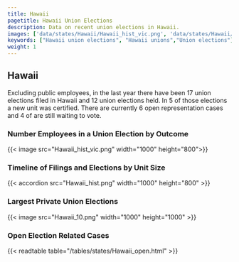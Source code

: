 ```yaml
---
title: Hawaii
pagetitle: Hawaii Union Elections
description: Data on recent union elections in Hawaii.
images: ['data/states/Hawaii/Hawaii_hist_vic.png', 'data/states/Hawaii/Hawaii_hist_size.png', 'data/states/Hawaii/Hawaii_10.png']
keywords: ["Hawaii union elections", "Hawaii unions","Union elections"]
weight: 1
---
```

##  Hawaii

Excluding public employees, in the last year there have been 17 union elections filed in Hawaii and 12 union elections held. In 5 of those elections a new unit was certified. There are currently 6 open representation cases and 4 of are still waiting to vote.

### Number Employees in a Union Election by Outcome
{{< image src="Hawaii_hist_vic.png" width="1000" height="800">}}

### Timeline of Filings and Elections by Unit Size
{{< accordion src="Hawaii_hist.png" width="1000" height="800" >}}

### Largest Private Union Elections
{{< image src="Hawaii_10.png" width="1000" height="1000"  >}}

### Open Election Related Cases
{{< readtable table="/tables/states/Hawaii_open.html" >}}

